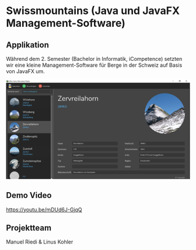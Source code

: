 # Swissmountains (Java und JavaFX Management-Software)

## Applikation
Während dem 2. Semester (Bachelor in Informatik, iCompetence) setzten wir eine kleine Management-Software für Berge in der Schweiz auf Basis von JavaFX um. 

![Screenshot Swissmoutain Allication](Screenshot.jpg)

## Demo Video
https://youtu.be/mDUd6J-GjqQ

## Projektteam
Manuel Riedi & Linus Kohler


